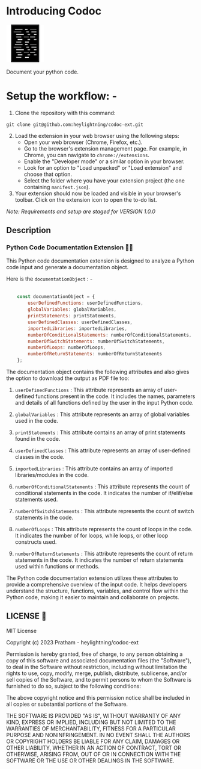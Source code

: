 # Introducing Codoc 

<img src="./public/icon.png" width="100">

Document your python code.

# Setup the workflow: -
1. Clone the repository with this command:
```
git clone git@github.com:heylightning/codoc-ext.git
```
2. Load the extension in your web browser using the following steps:
    * Open your web browser (Chrome, Firefox, etc.).
    * Go to the browser's extension management page. For example, in Chrome, you can navigate to ` chrome://extensions `.
    * Enable the "Developer mode" or a similar option in your browser.
    * Look for an option to "Load unpacked" or "Load extension" and choose that option.
    * Select the folder where you have your extension project (the one containing ` manifest.json `).
3. Your extension should now be loaded and visible in your browser's toolbar. Click on the extension icon to open the to-do list.

*Note: Requirements and setup are staged for VERSION 1.0.0*

## Description

### Python Code Documentation Extension 🧑‍💻
This Python code documentation extension is designed to analyze a Python code input and generate a documentation object. 

Here is the ` documentationObject ` : - 
```javascript

    const documentationObject = {
        userDefinedFunctions: userDefinedFunctions,
        globalVariables: globalVariables,
        printStatements: printStatements,
        userDefinedClasses: userDefinedClasses,
        importedLibraries: importedLibraries,
        numberOfConditionalStatements: numberOfConditionalStatements,
        numberOfSwitchStatements: numberOfSwitchStatements,
        numberOfLoops: numberOfLoops,
        numberOfReturnStatements: numberOfReturnStatements
    };

```

The documentation object contains the following attributes and also gives the option to download the output as PDF file too:

1. ` userDefinedFunctions ` : This attribute represents an array of user-defined functions present in the code. It includes the names, parameters and details of all functions defined by the user in the input Python code.

2. ` globalVariables ` : This attribute represents an array of global variables used in the code.

3. ` printStatements ` : This attribute contains an array of print statements found in the code. 

4. ` userDefinedClasses ` : This attribute represents an array of user-defined classes in the code.

5. ` importedLibraries ` : This attribute contains an array of imported libraries/modules in the code.

6. ` numberOfConditionalStatements ` : This attribute represents the count of conditional statements in the code. It indicates the number of if/elif/else statements used.

7. ` numberOfSwitchStatements ` : This attribute represents the count of switch statements in the code.

8. ` numberOfLoops ` : This attribute represents the count of loops in the code. It indicates the number of for loops, while loops, or other loop constructs used.

9. ` numberOfReturnStatements ` : This attribute represents the count of return statements in the code. It indicates the number of return statements used within functions or methods.

The Python code documentation extension utilizes these attributes to provide a comprehensive overview of the input code. It helps developers understand the structure, functions, variables, and control flow within the Python code, making it easier to maintain and collaborate on projects.

## LICENSE 📄
MIT License

Copyright (c) 2023 Pratham - heylightning/codoc-ext

Permission is hereby granted, free of charge, to any person obtaining a copy
of this software and associated documentation files (the "Software"), to deal
in the Software without restriction, including without limitation the rights
to use, copy, modify, merge, publish, distribute, sublicense, and/or sell
copies of the Software, and to permit persons to whom the Software is
furnished to do so, subject to the following conditions:

The above copyright notice and this permission notice shall be included in all
copies or substantial portions of the Software.

THE SOFTWARE IS PROVIDED "AS IS", WITHOUT WARRANTY OF ANY KIND, EXPRESS OR
IMPLIED, INCLUDING BUT NOT LIMITED TO THE WARRANTIES OF MERCHANTABILITY,
FITNESS FOR A PARTICULAR PURPOSE AND NONINFRINGEMENT. IN NO EVENT SHALL THE
AUTHORS OR COPYRIGHT HOLDERS BE LIABLE FOR ANY CLAIM, DAMAGES OR OTHER
LIABILITY, WHETHER IN AN ACTION OF CONTRACT, TORT OR OTHERWISE, ARISING FROM,
OUT OF OR IN CONNECTION WITH THE SOFTWARE OR THE USE OR OTHER DEALINGS IN THE
SOFTWARE.